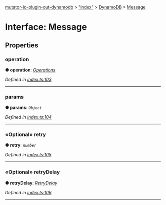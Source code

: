 [mutator-io-plugin-out-dynamodb](../README.md) > ["index"](../modules/_index_.md) > [DynamoDB](../classes/_index_.dynamodb.md) > [Message](../interfaces/_index_.dynamodb.message.md)



# Interface: Message


## Properties
<a id="operation"></a>

###  operation

**●  operation**:  *[Operations](../enums/_index_.dynamodb.operations.md)* 

*Defined in [index.ts:103](https://github.com/AnalyticsFire/mutator-io/blob/master/packages/mutator-io-plugin-out-dynamodb/index.ts#L103)*





___

<a id="params"></a>

###  params

**●  params**:  *`Object`* 

*Defined in [index.ts:104](https://github.com/AnalyticsFire/mutator-io/blob/master/packages/mutator-io-plugin-out-dynamodb/index.ts#L104)*





___

<a id="retry"></a>

### «Optional» retry

**●  retry**:  *`number`* 

*Defined in [index.ts:105](https://github.com/AnalyticsFire/mutator-io/blob/master/packages/mutator-io-plugin-out-dynamodb/index.ts#L105)*





___

<a id="retrydelay"></a>

### «Optional» retryDelay

**●  retryDelay**:  *[RetryDelay](_index_.dynamodb.retrydelay.md)* 

*Defined in [index.ts:106](https://github.com/AnalyticsFire/mutator-io/blob/master/packages/mutator-io-plugin-out-dynamodb/index.ts#L106)*





___


